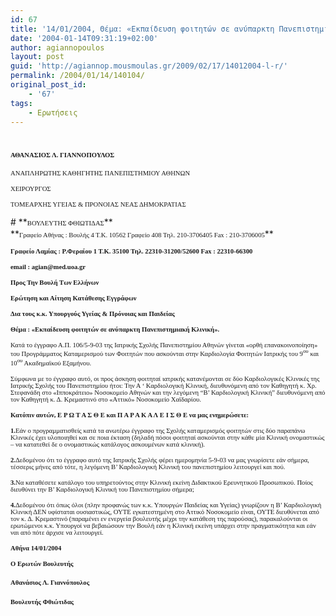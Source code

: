 ```yaml
---
id: 67
title: '14/01/2004, Θέμα: «Εκπαίδευση φοιτητών σε ανύπαρκτη Πανεπιστημιακή Κλινική».'
date: '2004-01-14T09:31:19+02:00'
author: agiannopoulos
layout: post
guid: 'http://agiannop.mousmoulas.gr/2009/02/17/14012004-l-r/'
permalink: /2004/01/14/140104/
original_post_id:
    - '67'
tags:
    - Ερωτήσεις
---
```


# **<span style="font-size:8pt;font-family:Tahoma;">ΑΘΑΝΑΣΙΟΣ Λ. ΓΙΑΝΝΟΠΟΥΛΟΣ<span> </span><span> </span></span>**

<span style="font-size:8pt;font-family:Tahoma;">ΑΝΑΠΛΗΡΩΤΗΣ ΚΑΘΗΓΗΤΗΣ ΠΑΝΕΠΙΣΤΗΜΙΟΥ ΑΘΗΝΩΝ</span>

<span style="font-size:8pt;font-family:Tahoma;">ΧΕΙΡΟΥΡΓΟΣ</span>

<span style="font-size:8pt;font-family:Tahoma;">ΤΟΜΕΑΡΧΗΣ ΥΓΕΙΑΣ &amp; ΠΡΟΝΟΙΑΣ ΝΕΑΣ ΔΗΜΟΚΡΑΤΙΑΣ</span>

<div style="padding:0 0 1pt;border:medium medium 1pt none none solid -moz-use-text-color -moz-use-text-color windowtext;"># **<span style="font-size:8pt;font-family:Tahoma;">ΒΟΥΛΕΥΤΗΣ ΦΘΙΩΤΙΔΑΣ</span>**

</div>**<span style="font-size:8pt;font-family:Tahoma;">Γραφείο Αθήνας : Βουλής 4 Τ.Κ. 10562 Γραφείο 408 Τηλ. 210-3706405 Fax : 210-3706005</span>**

**<span style="font-size:8pt;font-family:Tahoma;">Γραφείο Λαμίας : Ρ.Φεραίου 1 Τ.Κ. 35100 Τηλ. 22310-31200/52600 </span><span style="font-size:8pt;font-family:Tahoma;">Fax</span><span style="font-size:8pt;font-family:Tahoma;"> : 22310-66300</span>**

**<span style="font-size:8pt;font-family:Tahoma;">email</span><span style="font-size:8pt;font-family:Tahoma;"> : </span><span style="font-size:8pt;font-family:Tahoma;">agian</span><span style="font-size:8pt;font-family:Tahoma;">@</span><span style="font-size:8pt;font-family:Tahoma;">med</span><span style="font-size:8pt;font-family:Tahoma;">.</span><span style="font-size:8pt;font-family:Tahoma;">uoa</span><span style="font-size:8pt;font-family:Tahoma;">.</span><span style="font-size:8pt;font-family:Tahoma;">gr</span><span style="font-size:8pt;font-family:Tahoma;"> </span>**

**<span style="font-size:8pt;font-family:Tahoma;"> </span>**

**<span style="font-size:8pt;font-family:Tahoma;">Προς Την Βουλή Των Ελλήνων</span>**

**<span style="font-size:8pt;font-family:Tahoma;">Ερώτηση και Αίτηση Κατάθεσης Εγγράφων</span>**

**<span style="font-size:8pt;font-family:Tahoma;">Δια τους κ.κ. Υπουργούς Υγείας &amp; Πρόνοιας και Παιδείας</span>**

**<span style="font-size:8pt;font-family:Tahoma;"> </span>**

**<span style="font-size:8pt;font-family:Tahoma;">Θέμα : «Εκπαίδευση φοιτητών σε ανύπαρκτη Πανεπιστημιακή Κλινική».</span>**

<span style="font-size:8pt;font-family:Tahoma;">Κατά το έγγραφο Α.Π. 106/5-9-03 της Ιατρικής Σχολής Πανεπιστημίου Αθηνών γίνεται «ορθή επανακοινοποίηση» του Προγράμματος Καταμερισμού των Φοιτητών που ασκούνται στην Καρδιολογία Φοιτητών Ιατρικής του 9<sup>ου</sup> και 10<sup>ου</sup> Ακαδημαϊκού Εξαμήνου.</span>

<span style="font-size:8pt;font-family:Tahoma;">Σύμφωνα με το έγγραφο αυτό, οι προς άσκηση φοιτηταί ιατρικής κατανέμονται σε δύο Καρδιολογικές Κλινικές της Ιατρικής Σχολής του Πανεπιστημίου ήτοι: Την Α ‘ Καρδιολογική Κλινική, διευθυνόμενη από τον Καθηγητή κ. Χρ. Στεφανάδη στο «Ιπποκράτειο» Νοσοκομείο Αθηνών και την λεγόμενη “Β’ Καρδιολογική Κλινική” διευθυνόμενη από τον Καθηγητή κ. Δ. Κρεμαστινό στο «Αττικό» Νοσοκομείο Χαϊδαρίου. </span><span style="font-size:8pt;font-family:Tahoma;"></span>

**<span style="font-size:8pt;font-family:Tahoma;">Κατόπιν αυτών, Ε Ρ Ω Τ Α Σ Θ Ε και Π Α Ρ Α Κ Α Λ Ε Ι Σ Θ Ε να μας ενημερώσετε:<span> </span></span>**

**<span style="font-size:8pt;font-family:Tahoma;">1.</span>**<span style="font-size:8pt;font-family:Tahoma;">Εάν ο προγραμματισθείς κατά τα ανωτέρω έγγραφο της Σχολής καταμερισμός φοιτητών στις δύο παραπάνω Κλινικές έχει υλοποιηθεί και σε ποια έκταση (δηλαδή πόσοι φοιτηταί ασκούνται στην κάθε μία Κλινική ονομαστικώς – να κατατεθεί δε ο ονομαστικώς κατάλογος ασκουμένων κατά κλινική).</span>

**<span style="font-size:8pt;font-family:Tahoma;">2.</span>**<span style="font-size:8pt;font-family:Tahoma;">Δεδομένου ότι το έγγραφο αυτό της Ιατρικής Σχολής φέρει ημερομηνία 5-9-03 να μας γνωρίσετε εάν σήμερα, τέσσερις μήνες από τότε, η λεγόμενη Β’ Καρδιολογική Κλινική του πανεπιστημίου λειτουργεί και πού. </span>

**<span style="font-size:8pt;font-family:Tahoma;">3.</span>**<span style="font-size:8pt;font-family:Tahoma;">Να καταθέσετε κατάλογο του υπηρετούντος στην Κλινική εκείνη Διδακτικού Ερευνητικού Προσωπικού. Ποίος διευθύνει την Β’ Καρδιολογική Κλινική του Πανεπιστημίου σήμερα; </span>

**<span style="font-size:8pt;font-family:Tahoma;">4.</span>**<span style="font-size:8pt;font-family:Tahoma;">Δεδομένου ότι όπως όλοι (πλην προφανώς των κ.κ. Υπουργών Παιδείας και Υγείας) γνωρίζουν η Β’ Καρδιολογική Κλινική ΔΕΝ υφίσταται ουσιαστικώς, ΟΥΤΕ εγκατεστημένη στο Αττικό Νοσοκομείο είναι, ΟΥΤΕ διευθύνεται από τον κ. Δ. Κρεμαστινό (παραμένει εν ενεργεία βουλευτής μέχρι την κατάθεση της παρούσας), παρακαλoύνται οι ερωτώμενοι κ.κ. Υπουργοί να βεβαιώσουν την Βουλή εάν η Κλινική εκείνη υπάρχει στην πραγματικότητα και εάν ναι από πότε άρχισε να λειτουργεί.</span>

**<span style="font-size:8pt;font-family:Tahoma;">A</span><span style="font-size:8pt;font-family:Tahoma;">θήνα </span><span style="font-size:8pt;font-family:Tahoma;">14/01/2004</span><span style="font-size:8pt;font-family:Tahoma;"></span>**

**<span style="font-size:8pt;font-family:Tahoma;">Ο Ερωτών Βουλευτής</span>**

#### <span style="font-size:8pt;font-family:Tahoma;">Αθανάσιος Λ. Γιαννόπουλος</span>**<span style="font-size:8pt;font-family:Tahoma;"></span>**

#### **<span style="font-size:8pt;font-family:Tahoma;">Βουλευτής Φθιώτιδας</span>**